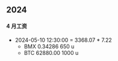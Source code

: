 ## 2024

#### 4 月工资

- 2024-05-10 12:30:00 = 3368.07 * 7.22
  - BMX 0.34286 650 u
  - BTC 62880.00 1000 u